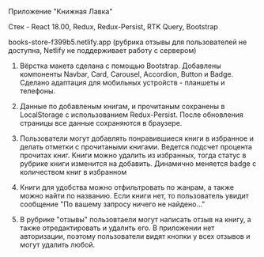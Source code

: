 Приложение "Книжная Лавка"

Стек - React 18.00, Redux, Redux-Persist, RTK Query, Bootstrap

books-store-f399b5.netlify.app
(рубрика отзывы для пользователей не доступна, Netlify не поддерживает работу с сервером)

1) Вёрстка макета сделана с помощью Bootstrap. 
Добавлены компоненты Navbar, Card, Carousel, Accordion, Button и Badge.
Сделано адаптация для мобильных устройств - планшеты и телефоны.

2) Данные по добавленым книгам, и прочитаным сохранены в LocalStorage с использованием Redux-Persist.
После обновления страницы все данные сохраняются в браузере.

3) Пользователи могут добавлять понравившиеся книги в избранное и делать отметки с прочитаными книгами.
Ведется подсчет процента прочитах книг. Книги можно удалить из избранных, тогда статус в рубрике книги изменится на добавить.
Динамично меняется badge с количеством книг в избранном

4) Книги для удобства можно отфильтровать по жанрам, а также можно найти по названию.
Если книги нет, то пользователь увидит сообщение "По вашему запросу ничего не найдено..."

5) В рубрике "отзывы"  пользовтаели могут написать отзыв на книгу, а также отредактировать и удалить его.
В приложении нет авторизации, поэтому пользователи видят кнопки у всех отзывов и могут удалить любой.
